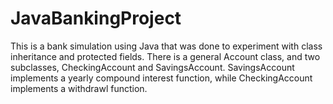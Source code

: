 # JavaBankingProject

This is a bank simulation using Java that was done to experiment with class inheritance and protected fields. 
There is a general Account class, and two subclasses, CheckingAccount and SavingsAccount. SavingsAccount implements a 
yearly compound interest function, while CheckingAccount implements a withdrawl function. 
